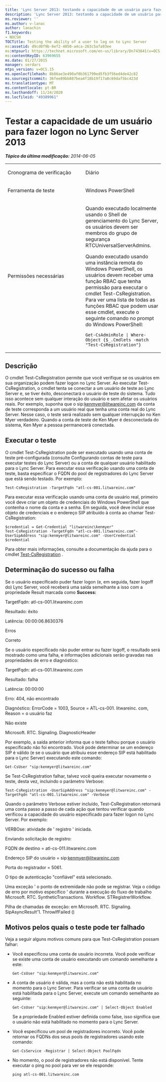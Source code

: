 ```yaml
---
title: 'Lync Server 2013: testando a capacidade de um usuário para fazer logon no Lync Server'
description: 'Lync Server 2013: testando a capacidade de um usuário para fazer logon no Lync Server.'
ms.reviewer: ''
ms.author: v-lanac
author: lanachin
f1.keywords:
- NOCSH
TOCTitle: Testing the ability of a user to log on to Lync Server
ms:assetid: d9cd0f9b-6ef2-4050-a4ca-263c5afa93ee
ms:mtpsurl: https://technet.microsoft.com/en-us/library/Dn743841(v=OCS.15)
ms:contentKeyID: 63969655
ms.date: 01/27/2015
manager: serdars
mtps_version: v=OCS.15
ms.openlocfilehash: 8b86ae3e490af0b361799ed5fb3f56ed4de42c82
ms.sourcegitcommit: 36fee89bb887bea4f18b19f17a8c69daf5bc423d
ms.translationtype: MT
ms.contentlocale: pt-BR
ms.lasthandoff: 11/24/2020
ms.locfileid: "49389961"
---
```

# <a name="testing-the-ability-of-a-user-to-log-on-to-lync-server-2013"></a>Testar a capacidade de um usuário para fazer logon no Lync Server 2013

<div data-xmlns="http://www.w3.org/1999/xhtml">

<div class="topic" data-xmlns="http://www.w3.org/1999/xhtml" data-msxsl="urn:schemas-microsoft-com:xslt" data-cs="https://msdn.microsoft.com/">

<div data-asp="https://msdn2.microsoft.com/asp">



</div>

<div id="mainSection">

<div id="mainBody">

<span> </span>

_**Tópico da última modificação:** 2014-06-05_


<table>
<colgroup>
<col style="width: 50%" />
<col style="width: 50%" />
</colgroup>
<tbody>
<tr class="odd">
<td><p>Cronograma de verificação</p></td>
<td><p>Diário</p></td>
</tr>
<tr class="even">
<td><p>Ferramenta de teste</p></td>
<td><p>Windows PowerShell</p></td>
</tr>
<tr class="odd">
<td><p>Permissões necessárias</p></td>
<td><p>Quando executado localmente usando o Shell de gerenciamento do Lync Server, os usuários devem ser membros do grupo de segurança RTCUniversalServerAdmins.</p>
<p>Quando executado usando uma instância remota do Windows PowerShell, os usuários devem receber uma função RBAC que tenha permissão para executar o cmdlet Test-CsRegistration. Para ver uma lista de todas as funções RBAC que podem usar esse cmdlet, execute o seguinte comando no prompt do Windows PowerShell:</p>
<pre><code>Get-CsAdminRole | Where-Object {$_.Cmdlets -match &quot;Test-CsRegistration&quot;}</code></pre></td>
</tr>
</tbody>
</table>


<div>

## <a name="description"></a>Descrição

O cmdlet Test-CsRegistration permite que você verifique se os usuários em sua organização podem fazer logon no Lync Server. Ao executar Test-CsRegistration, o cmdlet tenta se conectar a um usuário de teste ao Lync Server e, se tiver êxito, desconectará o usuário de teste do sistema. Tudo isso acontece sem qualquer interação do usuário e sem afetar os usuários reais. Por exemplo, suponha que o sip:kenmyer@litwareinc.com da conta de teste corresponda a um usuário real que tenha uma conta real do Lync Server. Nesse caso, o teste será realizado sem qualquer interrupção no Ken Myer verdadeiro. Quando a conta de teste de Ken Myer é desconectada do sistema, Ken Myer a pessoa permanecerá conectada.

</div>

<div>

## <a name="running-the-test"></a>Executar o teste

O cmdlet Test-CsRegistration pode ser executado usando uma conta de teste pré-configurada (consulte Configurando contas de teste para executar testes do Lync Server) ou a conta de qualquer usuário habilitado para o Lync Server. Para executar essa verificação usando uma conta de teste, basta especificar o FQDN do pool de registradores do Lync Server que está sendo testado. Por exemplo:

    Test-CsRegistration -TargetFqdn "atl-cs-001.litwareinc.com"

Para executar essa verificação usando uma conta de usuário real, primeiro você deve criar um objeto de credenciais do Windows PowerShell que contenha o nome da conta e a senha. Em seguida, você deve incluir esse objeto de credenciais e o endereço SIP atribuído à conta ao chamar Test-CsRegistration:

    $credential = Get-Credential "litwareinc\kenmyer"
    Test-CsRegistration -TargetFqdn "atl-cs-001.litwareinc.com"-UserSipAddress "sip:kenmyer@litwareinc.com" -UserCredential $credential

Para obter mais informações, consulte a documentação da ajuda para o cmdlet [Test-CsRegistration](https://docs.microsoft.com/powershell/module/skype/Test-CsRegistration) .

</div>

<div>

## <a name="determining-success-or-failure"></a>Determinação do sucesso ou falha

Se o usuário especificado puder fazer logon (e, em seguida, fazer logoff do) Lync Server, você receberá uma saída semelhante a isso com a propriedade Result marcada como **Success:**

TargetFqdn: atl-cs-001.litwareinc.com

Resultado: êxito

Latência: 00:00:06.8630376

Erros

Correto

Se o usuário especificado não puder entrar ou fazer logoff, o resultado será mostrado como uma falha, e informações adicionais serão gravadas nas propriedades de erro e diagnóstico:

TargetFqdn: atl-cs-001.litwareinc.com

Resultado: falha

Latência: 00:00:00

Erro: 404, não encontrado

Diagnóstico: ErrorCode = 1003, Source = ATL-cs-001. litwareinc. com, Reason = o usuário faz

Não existe

Microsoft. RTC. Signaling. DiagnosticHeader

Por exemplo, a saída anterior informa que o teste falhou porque o usuário especificado não foi encontrado. Você pode determinar se um endereço SIP é válido (e se o usuário que atribuiu esse endereço SIP está habilitado para o Lync Server) executando este comando:

    Get-CsUser "sip:kenmyer@litwareinc.com"

Se Test-CsRegistration falhar, talvez você queira executar novamente o teste, desta vez, incluindo o parâmetro Verbose:

    Test-CsRegistration -UserSipAddress "sip:kenmyer@litwareinc.com" -TargetFqdn "atl-cs-001.litwareinc.com" -Verbose

Quando o parâmetro Verbose estiver incluído, Test-CsRegistration retornará uma conta passo a passo de cada ação que tentou verificar quando verificou a capacidade do usuário especificado para fazer logon no Lync Server. Por exemplo:

VERBOse: atividade de ' registro ' iniciada.

Enviando solicitação de registro:

FQDN de destino = atl-cs-011.litwareinc.com

Endereço SIP do usuário = sip:kenmyer@litwareinc.com

Porta do registrador = 5061.

O tipo de autenticação "confiável" está selecionado.

Uma exceção ' o ponto de extremidade não pode se registrar. Veja o código de erro por motivo específico ' durante a execução do fluxo de trabalho Microsoft. RTC. SyntheticTransactions. Workflow. STRegistrerWorkflow.

Pilha de chamadas de exceção: em Microsoft. RTC. Signaling. SipAsyncResult'1. ThrowIfFailed ()

</div>

<div>

## <a name="reasons-why-the-test-might-have-failed"></a>Motivos pelos quais o teste pode ter falhado

Veja a seguir alguns motivos comuns para que Test-CsRegistration possam falhar:

  - Você especificou uma conta de usuário incorreta. Você pode verificar se existe uma conta de usuário executando um comando semelhante a este:
    
        Get-CsUser "sip:kenmyer@litwareinc.com"

  - A conta de usuário é válida, mas a conta não está habilitada no momento para o Lync Server. Para verificar se uma conta de usuário está habilitada para o Lync Server, execute um comando semelhante ao seguinte:
    
        Get-CsUser "sip:kenmyer@litwareinc.com" | Select-Object Enabled
    
    Se a propriedade Enabled estiver definida como false, isso significa que o usuário não está habilitado no momento para o Lync Server.

  - Você especificou um pool de registradores incorreto. Você pode retornar os FQDNs dos seus pools de registradores usando este comando:
    
        Get-CsService -Registrar | Select-Object PoolFqdn

  - No momento, o pool de registradores não está disponível. Tente executar o ping no pool para ver se ele responde:
    
        ping atl-cs-001.litwareinc.com

</div>

</div>

<span> </span>

</div>

</div>

</div>

